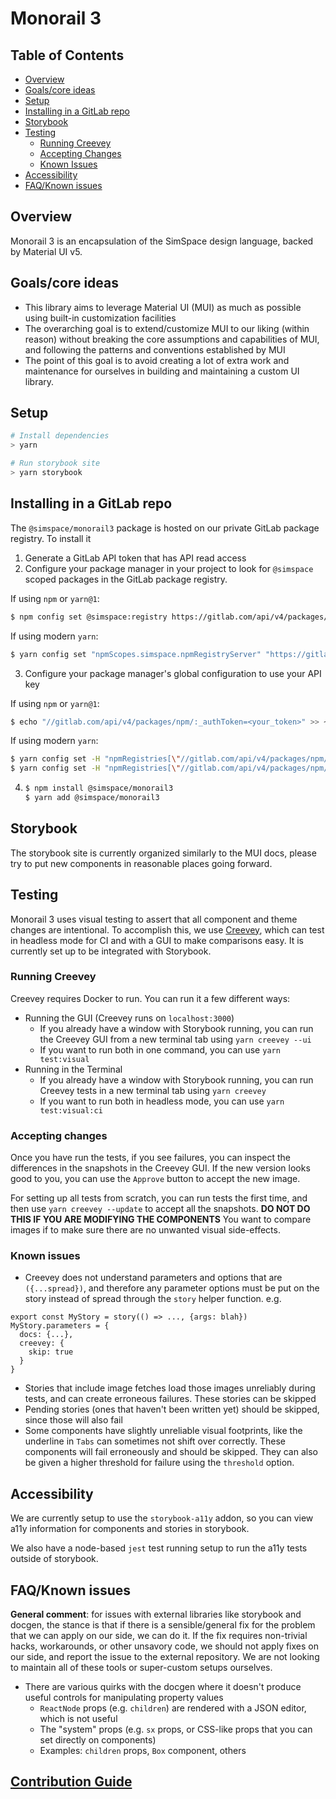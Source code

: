 # Monorail 3

## Table of Contents

- [Overview](#Overview)
- [Goals/core ideas](#goalscore-ideas)
- [Setup](#setup)
- [Installing in a GitLab repo](#installing-in-a-gitlab-repo)
- [Storybook](#storybook)
- [Testing](#testing)
  - [Running Creevey](#running-creevey)
  - [Accepting Changes](#accepting-changes)
  - [Known Issues](#known-issues)
- [Accessibility](#accessibility)
- [FAQ/Known issues](#faqknown-issues)

## Overview

Monorail 3 is an encapsulation of the SimSpace design language, backed by Material UI v5.

## Goals/core ideas

- This library aims to leverage Material UI (MUI) as much as possible using built-in customization facilities
- The overarching goal is to extend/customize MUI to our liking (within reason) without breaking the core assumptions and capabilities of MUI, and following the patterns and conventions established by MUI
- The point of this goal is to avoid creating a lot of extra work and maintenance for ourselves in building and maintaining a custom UI library.

## Setup

```sh
# Install dependencies
> yarn

# Run storybook site
> yarn storybook
```

## Installing in a GitLab repo

The `@simspace/monorail3` package is hosted on our private GitLab package registry. To install it

1. Generate a GitLab API token that has API read access
2. Configure your package manager in your project to look for `@simspace` scoped packages in the GitLab package registry.

If using `npm` or `yarn@1`:

```sh
$ npm config set @simspace:registry https://gitlab.com/api/v4/packages/npm/
```

If using modern `yarn`:

```sh
$ yarn config set "npmScopes.simspace.npmRegistryServer" "https://gitlab.com/api/v4/packages/npm/"
```

3. Configure your package manager's global configuration to use your API key

If using `npm` or `yarn@1`:

```sh
$ echo "//gitlab.com/api/v4/packages/npm/:_authToken=<your_token>" >> ~/.npmrc
```

If using modern `yarn`:

```sh
$ yarn config set -H "npmRegistries[\"//gitlab.com/api/v4/packages/npm/\"].npmAlwaysAuth" "true"
$ yarn config set -H "npmRegistries[\"//gitlab.com/api/v4/packages/npm/\"].npmAuthToken" "<your_token>"
```

4. ```sh
   $ npm install @simspace/monorail3
   $ yarn add @simspace/monorail3
   ```

## Storybook

The storybook site is currently organized similarly to the MUI docs, please try to put new components in reasonable places going forward.

## Testing

Monorail 3 uses visual testing to assert that all component and theme changes are intentional. To accomplish this, we use [Creevey](https://github.com/wKich/creevey), which can test in headless mode for CI and with a GUI to make comparisons easy. It is currently set up to be integrated with Storybook.

### Running Creevey

Creevey requires Docker to run. You can run it a few different ways:

- Running the GUI (Creevey runs on `localhost:3000`)
  - If you already have a window with Storybook running, you can run the Creevey GUI from a new terminal tab using `yarn creevey --ui`
  - If you want to run both in one command, you can use `yarn test:visual`
- Running in the Terminal
  - If you already have a window with Storybook running, you can run Creevey tests in a new terminal tab using `yarn creevey`
  - If you want to run both in headless mode, you can use `yarn test:visual:ci`

### Accepting changes

Once you have run the tests, if you see failures, you can inspect the differences in the snapshots in the Creevey GUI. If the new version looks good to you, you can use the `Approve` button to accept the new image.

For setting up all tests from scratch, you can run tests the first time, and then use `yarn creevey --update` to accept all the snapshots. **DO NOT DO THIS IF YOU ARE MODIFYING THE COMPONENTS** You want to compare images if to make sure there are no unwanted visual side-effects.

### Known issues

- Creevey does not understand parameters and options that are `({...spread})`, and therefore any parameter options must be put on the story instead of spread through the `story` helper function. e.g.

```
export const MyStory = story(() => ..., {args: blah})
MyStory.parameters = {
  docs: {...},
  creevey: {
    skip: true
  }
}
```

- Stories that include image fetches load those images unreliably during tests, and can create erroneous failures. These stories can be skipped
- Pending stories (ones that haven't been written yet) should be skipped, since those will also fail
- Some components have slightly unreliable visual footprints, like the underline in `Tabs` can sometimes not shift over correctly. These components will fail erroneously and should be skipped. They can also be given a higher threshold for failure using the `threshold` option.

## Accessibility

We are currently setup to use the `storybook-a11y` addon, so you can view a11y information for components and stories in storybook.

We also have a node-based `jest` test running setup to run the a11y tests outside of storybook.

## FAQ/Known issues

**General comment**: for issues with external libraries like storybook and docgen, the stance is that if there is a sensible/general fix for the problem that we can apply on our side, we can do it. If the fix requires non-trivial hacks, workarounds, or other unsavory code, we should not apply fixes on our side, and report the issue to the external repository. We are not looking to maintain all of these tools or super-custom setups ourselves.

- There are various quirks with the docgen where it doesn't produce useful controls for manipulating property values
  - `ReactNode` props (e.g. `children`) are rendered with a JSON editor, which is not useful
  - The "system" props (e.g. `sx` props, or CSS-like props that you can set directly on components)
  - Examples: `children` props, `Box` component, others

## [Contribution Guide](https://www.notion.so/simspace/Contribution-Guide-8768ba426df14c3caee8bccface805f1)
